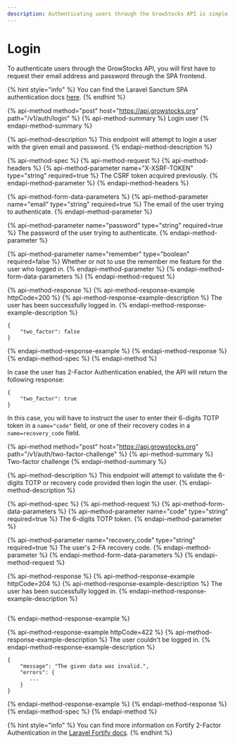 ```yaml
---
description: Authenticating users through the GrowStocks API is simple and quick.
---
```


# Login

To authenticate users through the GrowStocks API, you will first have to request their email address and password through the SPA frontend.

{% hint style="info" %}
You can find the Laravel Sanctum SPA authentication docs [here](https://laravel.site/docs/8.x/sanctum#spa-authentication).
{% endhint %}

{% api-method method="post" host="https://api.growstocks.org" path="/v1/auth/login" %}
{% api-method-summary %}
Login user
{% endapi-method-summary %}

{% api-method-description %}
This endpoint will attempt to login a user with the given email and password.
{% endapi-method-description %}

{% api-method-spec %}
{% api-method-request %}
{% api-method-headers %}
{% api-method-parameter name="X-XSRF-TOKEN" type="string" required=true %}
The CSRF token acquired previously.
{% endapi-method-parameter %}
{% endapi-method-headers %}

{% api-method-form-data-parameters %}
{% api-method-parameter name="email" type="string" required=true %}
The email of the user trying to authenticate.
{% endapi-method-parameter %}

{% api-method-parameter name="password" type="string" required=true %}
The password of the user trying to authenticate.
{% endapi-method-parameter %}

{% api-method-parameter name="remember" type="boolean" required=false %}
Whether or not to use the remember me feature for the user who logged in.
{% endapi-method-parameter %}
{% endapi-method-form-data-parameters %}
{% endapi-method-request %}

{% api-method-response %}
{% api-method-response-example httpCode=200 %}
{% api-method-response-example-description %}
The user has been successfully logged in.
{% endapi-method-response-example-description %}

```
{
    "two_factor": false
}
```
{% endapi-method-response-example %}
{% endapi-method-response %}
{% endapi-method-spec %}
{% endapi-method %}

In case the user has 2-Factor Authentication enabled, the API will return the following response:

```text
{
    "two_factor": true
}
```

In this case, you will have to instruct the user to enter their 6-digits TOTP token in a `name="code"` field, or one of their recovery codes in a `name=recovery_code` field.

{% api-method method="post" host="https://api.growstocks.org" path="/v1/auth/two-factor-challenge" %}
{% api-method-summary %}
Two-factor challenge
{% endapi-method-summary %}

{% api-method-description %}
This endpoint will attempt to validate the 6-digits TOTP or recovery code provided then login the user.
{% endapi-method-description %}

{% api-method-spec %}
{% api-method-request %}
{% api-method-form-data-parameters %}
{% api-method-parameter name="code" type="string" required=true %}
The 6-digits TOTP token.
{% endapi-method-parameter %}

{% api-method-parameter name="recovery\_code" type="string" required=true %}
The user's 2-FA recovery code.
{% endapi-method-parameter %}
{% endapi-method-form-data-parameters %}
{% endapi-method-request %}

{% api-method-response %}
{% api-method-response-example httpCode=204 %}
{% api-method-response-example-description %}
The user has been successfully logged in.
{% endapi-method-response-example-description %}

```

```
{% endapi-method-response-example %}

{% api-method-response-example httpCode=422 %}
{% api-method-response-example-description %}
The user couldn't be logged in.
{% endapi-method-response-example-description %}

```
{
    "message": "The given data was invalid.",
    "errors": {
       ... 
    }
}
```
{% endapi-method-response-example %}
{% endapi-method-response %}
{% endapi-method-spec %}
{% endapi-method %}

{% hint style="info" %}
You can find more information on Fortify 2-Factor Authentication in the [Laravel Fortify docs](https://laravel.com/docs/8.x/fortify#two-factor-authentication).
{% endhint %}

